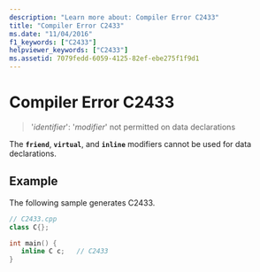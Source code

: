 ```yaml
---
description: "Learn more about: Compiler Error C2433"
title: "Compiler Error C2433"
ms.date: "11/04/2016"
f1_keywords: ["C2433"]
helpviewer_keywords: ["C2433"]
ms.assetid: 7079fedd-6059-4125-82ef-ebe275f1f9d1
---
```

# Compiler Error C2433

> '*identifier*': '*modifier*' not permitted on data declarations

The **`friend`**, **`virtual`**, and **`inline`** modifiers cannot be used for data declarations.

## Example

The following sample generates C2433.

```cpp
// C2433.cpp
class C{};

int main() {
   inline C c;   // C2433
}
```
